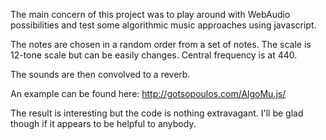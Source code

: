 The main concern of this project was to play around with WebAudio possibilities and test some algorithmic music approaches using javascript. 

The notes are chosen in a random order from a set of notes. The scale is 12-tone scale but can be easily changes. Central frequency is at 440.

The sounds are then convolved to a reverb.

An example can be found here:
http://gotsopoulos.com/AlgoMu.js/

The result is interesting but the code is nothing extravagant. I'll be glad though if it appears to be helpful to anybody. 